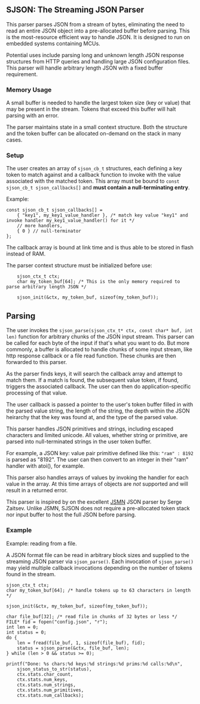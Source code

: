 ## SJSON: The Streaming JSON Parser

This parser parses JSON from a stream of bytes, eliminating the need to read an entire JSON object
into a pre-allocated buffer before parsing.  This is the most-resource efficient way to handle JSON.
It is designed to run on embedded systems containing MCUs.

Potential uses include parsing long and unknown length JSON response structures
from HTTP queries and handling large JSON configuration files.  
This parser will handle arbitrary length JSON with a fixed buffer requirement.


### Memory Usage

A small buffer is needed to handle the largest token size (key or value) that may be present in the stream.  Tokens that
exceed this buffer will halt parsing with an error. 

The parser maintains state in a small context structure.  Both the structure and the token buffer can be allocated 
on-demand on the stack in many cases.

### Setup

The user creates an array of `sjson_cb_t` structures, each defining a key token to match against and a callback function to
invoke with the value associated with the matched token.  This array must be bound to `const sjson_cb_t sjson_callbacks[]`
and **must contain a null-terminating entry**.

Example:

```
const sjson_cb_t sjson_callbacks[] = 
    { "key1", my_key1_value_handler }, /* match key value "key1" and invoke handler my_key1_value_handler() for it */
    // more handlers,
    { 0 } // null-terminator
};
```

The callback array is bound at link time and is thus able to be stored in flash instead of RAM.

The parser context structure must be initialized before use:

```
    sjson_ctx_t ctx;
    char my_token_buf[64]; /* This is the only memory required to parse arbitrary length JSON */

    sjson_init(&ctx, my_token_buf, sizeof(my_token_buf));
```

## Parsing

The user invokes the `sjson_parse(sjson_ctx_t* ctx, const char* buf, int len)` function for arbitrary chunks of the JSON input stream.
This parser can be called for each byte of the input if that's what you want to do.  But more commonly, a buffer is allocated
to handle chunks of some input stream, like http response callback or a file read function.  These chunks are then forwarded to this parser.

As the parser finds keys, it will search the callback array and attempt to match them.  If a match is found, the subsequent value token, 
if found, triggers the associated callback.  The user can then do application-specific processing of that value.

The user callback is passed a pointer to the user's token buffer filled in with the parsed value string, the length of the string,
the depth within the JSON heirarchy that the key was found at, and the type of the parsed value.

This parser handles JSON primitives and strings, including escaped characters and limited unicode. 
All values, whether string or primitive, are parsed into null-terminated strings in the user token buffer.

For example, a JSON key: value pair primitive defined like this:  `"ram" : 8192`  is parsed as "8192".  The user can then convert to an integer
in their "ram" handler with atoi(), for example.

This parser also handles arrays of values by invoking the handler for each value in the array. 
At this time arrays of objects are *not* supported and will result in a returned error.



This parser is inspired by on the excellent [JSMN](https://github.com/zserge/jsmn) JSON parser by Serge Zaitsev.
Unlike JSMN, SJSON does not require a pre-allocated token stack nor input buffer to host the full JSON before parsing.

### Example

Example: reading from a file.

A JSON format file can be read in arbitrary block sizes and supplied to the streaming JSON parser via `sjson_parse()`.
Each invocation of `sjson_parse()` may yield multiple callback invocations depending on the number of tokens found in the stream.

```
sjson_ctx_t ctx;
char my_token_buf[64]; /* handle tokens up to 63 characters in length */

sjson_init(&ctx, my_token_buf, sizeof(my_token_buf));

char file_buf[32]; /* read file in chunks of 32 bytes or less */
FILE* fid = fopen("config.json", "r");
int len = 0;
int status = 0;
do {
    len = fread(file_buf, 1, sizeof(file_buf), fid);
    status = sjson_parse(&ctx, file_buf, len);
} while (len > 0 && status >= 0);

printf("Done: %s chars:%d keys:%d strings:%d prims:%d calls:%d\n",
    sjson_status_to_str(status),
    ctx.stats.char_count,
    ctx.stats.num_keys,
    ctx.stats.num_strings,
    ctx.stats.num_primitives,
    ctx.stats.num_callbacks);

```






